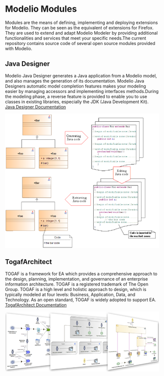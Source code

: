 # Modelio Modules

Modules are the means of defining, implementing and deploying extensions for Modelio. They can be seen as the equivalent of extensions for Firefox.
They are used to extend and adapt Modelio Modeler by providing additional functionalities and services that meet your specific needs.The current repository contains source code of several open source modules provided with Modelio.

Java Designer
-------------
Modelio Java Designer generates a Java application from a Modelio model, and also manages the generation of its documentation. Modelio Java Designers automatic model completion features makes your modeling easier by managing accessors and implementing interfaces methods.During the modeling phase, a reverse feature is provided to enable you to use classes in existing libraries, especially the JDK (Java Development Kit). [Java Designer Documentation](https://github.com/ModelioOpenSource/ExtentionsForModelio/wiki/JavaDesigner)

![Java Designer](README/java-designer.png)

TogafArchitect
--------------
TOGAF is a framework for EA which provides a comprehensive approach to the design, planning, implementation, and governance of an enterprise information architecture. TOGAF is a registered trademark of The Open Group. TOGAF is a high level and holistic approach to design, which is typically modeled at four levels: Business, Application, Data, and Technology. As an open standard, TOGAF is widely adopted to support EA. [TogafArchitect Documentation](https://github.com/ModelioOpenSource/ExtentionsForModelio/wiki/TogafArchitect)

![Java Designer](README/modelio-togaf.png)



